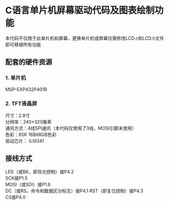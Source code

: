 # C语言单片机屏幕驱动代码及图表绘制功能
本代码不仅限于此单片机和屏幕，更换单片机或屏幕仅需修改LCD.c和LCD.h文件即可移植所有功能

## 配套的硬件资源
### 1. 单片机   
MSP-EXP432P401R  

### 2. TFT液晶屏
尺寸：2.8寸  
分辨率：240*320像素  
通讯方式：4线SPI通讯（本代码仅使用了3线，MOSI引脚未使用）  
色彩：65K 16BitRGB色彩  
驱动芯片： ILI9341  

## 接线方式
LED（或BK，即背光控制）接P4.2  
SCK接P1.5  
MOSI（或SDI）接P1.6  
DC（或RS，命令和数据区分标志）接P4.1
RST（即复位控制）接P4.3  
CS接P4.0  



